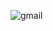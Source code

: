 ![gmail](https://github.com/ElianVera/navegationviewsspa2024/assets/123433335/1d676502-c8b3-4758-89b0-a6c64989d2d5)
